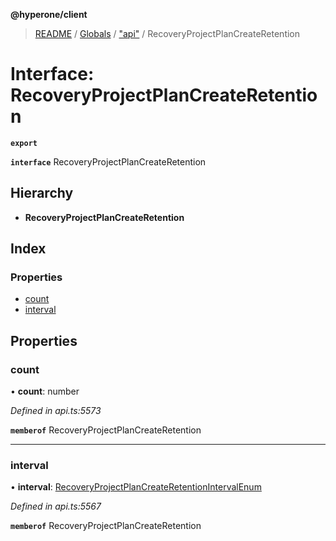 **@hyperone/client**

> [README](../README.md) / [Globals](../globals.md) / ["api"](../modules/_api_.md) / RecoveryProjectPlanCreateRetention

# Interface: RecoveryProjectPlanCreateRetention

**`export`** 

**`interface`** RecoveryProjectPlanCreateRetention

## Hierarchy

* **RecoveryProjectPlanCreateRetention**

## Index

### Properties

* [count](_api_.recoveryprojectplancreateretention.md#count)
* [interval](_api_.recoveryprojectplancreateretention.md#interval)

## Properties

### count

•  **count**: number

*Defined in api.ts:5573*

**`memberof`** RecoveryProjectPlanCreateRetention

___

### interval

•  **interval**: [RecoveryProjectPlanCreateRetentionIntervalEnum](../enums/_api_.recoveryprojectplancreateretentionintervalenum.md)

*Defined in api.ts:5567*

**`memberof`** RecoveryProjectPlanCreateRetention
